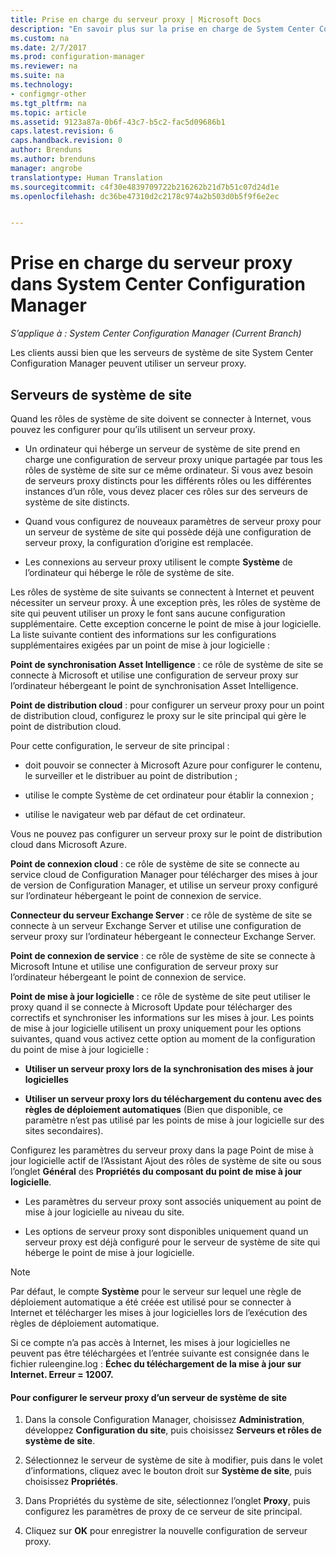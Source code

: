 ```yaml
---
title: Prise en charge du serveur proxy | Microsoft Docs
description: "En savoir plus sur la prise en charge de System Center Configuration Manager pour les serveurs proxy utilisés par les clients et les serveurs de système de site."
ms.custom: na
ms.date: 2/7/2017
ms.prod: configuration-manager
ms.reviewer: na
ms.suite: na
ms.technology:
- configmgr-other
ms.tgt_pltfrm: na
ms.topic: article
ms.assetid: 9123a87a-0b6f-43c7-b5c2-fac5d09686b1
caps.latest.revision: 6
caps.handback.revision: 0
author: Brenduns
ms.author: brenduns
manager: angrobe
translationtype: Human Translation
ms.sourcegitcommit: c4f30e4839709722b216262b21d7b51c07d24d1e
ms.openlocfilehash: dc36be47310d2c2178c974a2b503d0b5f9f6e2ec


---
```

# <a name="proxy-server-support-in-system-center-configuration-manager"></a>Prise en charge du serveur proxy dans System Center Configuration Manager

*S’applique à : System Center Configuration Manager (Current Branch)*

Les clients aussi bien que les serveurs de système de site System Center Configuration Manager peuvent utiliser un serveur proxy.  

## <a name="site-system-servers"></a>Serveurs de système de site  
Quand les rôles de système de site doivent se connecter à Internet, vous pouvez les configurer pour qu’ils utilisent un serveur proxy.  

-   Un ordinateur qui héberge un serveur de système de site prend en charge une configuration de serveur proxy unique partagée par tous les rôles de système de site sur ce même ordinateur. Si vous avez besoin de serveurs proxy distincts pour les différents rôles ou les différentes instances d’un rôle, vous devez placer ces rôles sur des serveurs de système de site distincts.  

-   Quand vous configurez de nouveaux paramètres de serveur proxy pour un serveur de système de site qui possède déjà une configuration de serveur proxy, la configuration d’origine est remplacée.  

-   Les connexions au serveur proxy utilisent le compte **Système** de l’ordinateur qui héberge le rôle de système de site.  

Les rôles de système de site suivants se connectent à Internet et peuvent nécessiter un serveur proxy.  À une exception près, les rôles de système de site qui peuvent utiliser un proxy le font sans aucune configuration supplémentaire. Cette exception concerne le point de mise à jour logicielle. La liste suivante contient des informations sur les configurations supplémentaires exigées par un point de mise à jour logicielle :  

**Point de synchronisation Asset Intelligence** : ce rôle de système de site se connecte à Microsoft et utilise une configuration de serveur proxy sur l’ordinateur hébergeant le point de synchronisation Asset Intelligence.  

**Point de distribution cloud** : pour configurer un serveur proxy pour un point de distribution cloud, configurez le proxy sur le site principal qui gère le point de distribution cloud.  

Pour cette configuration, le serveur de site principal :  

-   doit pouvoir se connecter à Microsoft Azure pour configurer le contenu, le surveiller et le distribuer au point de distribution ;  

-   utilise le compte Système de cet ordinateur pour établir la connexion ;  

-   utilise le navigateur web par défaut de cet ordinateur.  

Vous ne pouvez pas configurer un serveur proxy sur le point de distribution cloud dans Microsoft Azure.  

**Point de connexion cloud** : ce rôle de système de site se connecte au service cloud de Configuration Manager pour télécharger des mises à jour de version de Configuration Manager, et utilise un serveur proxy configuré sur l’ordinateur hébergeant le point de connexion de service.  

**Connecteur du serveur Exchange Server** : ce rôle de système de site se connecte à un serveur Exchange Server et utilise une configuration de serveur proxy sur l’ordinateur hébergeant le connecteur Exchange Server.  

**Point de connexion de service** : ce rôle de système de site se connecte à Microsoft Intune et utilise une configuration de serveur proxy sur l’ordinateur hébergeant le point de connexion de service.  

**Point de mise à jour logicielle** : ce rôle de système de site peut utiliser le proxy quand il se connecte à Microsoft Update pour télécharger des correctifs et synchroniser les informations sur les mises à jour. Les points de mise à jour logicielle utilisent un proxy uniquement pour les options suivantes, quand vous activez cette option au moment de la configuration du point de mise à jour logicielle :  

-   **Utiliser un serveur proxy lors de la synchronisation des mises à jour logicielles**  

-   **Utiliser un serveur proxy lors du téléchargement du contenu avec des règles de déploiement automatiques** (Bien que disponible, ce paramètre n’est pas utilisé par les points de mise à jour logicielle sur des sites secondaires).  

Configurez les paramètres du serveur proxy dans la page Point de mise à jour logicielle actif de l’Assistant Ajout des rôles de système de site ou sous l’onglet **Général** des **Propriétés du composant du point de mise à jour logicielle**.  

-   Les paramètres du serveur proxy sont associés uniquement au point de mise à jour logicielle au niveau du site.  

-   Les options de serveur proxy sont disponibles uniquement quand un serveur proxy est déjà configuré pour le serveur de système de site qui héberge le point de mise à jour logicielle.  

> [!NOTE]  
>  Par défaut, le compte **Système** pour le serveur sur lequel une règle de déploiement automatique a été créée est utilisé pour se connecter à Internet et télécharger les mises à jour logicielles lors de l’exécution des règles de déploiement automatique.  
>   
>  Si ce compte n’a pas accès à Internet, les mises à jour logicielles ne peuvent pas être téléchargées et l’entrée suivante est consignée dans le fichier ruleengine.log : **Échec du téléchargement de la mise à jour sur Internet. Erreur = 12007.**  

#### <a name="to-set-up-the-proxy-server-for-a-site-system-server"></a>Pour configurer le serveur proxy d’un serveur de système de site  

1.  Dans la console Configuration Manager, choisissez **Administration**, développez **Configuration du site**, puis choisissez **Serveurs et rôles de système de site**.  

2.  Sélectionnez le serveur de système de site à modifier, puis dans le volet d’informations, cliquez avec le bouton droit sur **Système de site**, puis choisissez **Propriétés**.  

3.  Dans Propriétés du système de site, sélectionnez l’onglet **Proxy**, puis configurez les paramètres de proxy de ce serveur de site principal.  

4.  Cliquez sur **OK** pour enregistrer la nouvelle configuration de serveur proxy.  



<!--HONumber=Feb17_HO2-->


